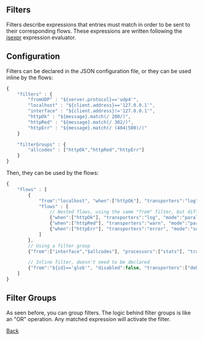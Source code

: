 ## Filters

Filters describe expressions that entries must match in order to be sent to their corresponding flows. These expressions are written following the [jsexpr](https://www.npmjs.com/package/jsexpr) expression evaluator.

## Configuration
Filters can be declared in the JSON configuration file, or they can be used inline by the flows:

```javascript
{
	"filters" : {
		"fromUDP" : "${server.protocol}=='udp4'",
		"localhost" : "${client.address}=='127.0.0.1'",
		"interface" : "${client.address}!='127.0.0.1'",
		"httpOk" : "${message}.match(/ 200/)",
		"httpRed" : "${message}.match(/ 302/)",
		"httpErr" : "${message}.match(/ (404|500)/)"
	}

	"filterGroups" : {
		"allcodes" : ["httpOk","httpRed","httpErr"]
	}
}
```

Then, they can be used by the flows:
```javascript
{
	"flows" : [
		{
			"from":"localhost", "when":["httpOk"], "transporters":"log", "mode":"parallel",
			"flows" : [
				// Nested flows, using the same "from" filter, but different "when"
				{"when":["httpOk"], "transporters":"log", "mode":"parallel"},
				{"when":["httpRed"], "transporters":"warn", "mode":"parallel"},
				{"when":["httpErr"], "transporters":"error", "mode":"serial"}
			]
		},
		// Using a filter group
		{"from":["interface","$allcodes"], "processors":["stats"], "transporters":["debug"], "mode":"serial"},

		// Inline filter, doesn't need to be declared
		{"from":"${id}=='glob'", "disabled":false, "transporters":["debug"], "mode":"serial"}
	]
}
```

## Filter Groups
As seen before, you can group filters. The logic behind filter groups is like an "OR" operation. Any matched expression will activate the filter.

[Back](../README.md)
